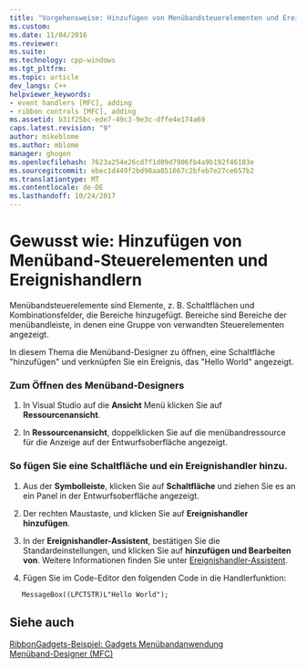 ```yaml
---
title: "Vorgehensweise: Hinzufügen von Menübandsteuerelementen und Ereignishandlern | Microsoft Docs"
ms.custom: 
ms.date: 11/04/2016
ms.reviewer: 
ms.suite: 
ms.technology: cpp-windows
ms.tgt_pltfrm: 
ms.topic: article
dev_langs: C++
helpviewer_keywords:
- event handlers [MFC], adding
- ribbon controls [MFC], adding
ms.assetid: b31f25bc-ede7-49c3-9e3c-dffe4e174a69
caps.latest.revision: "9"
author: mikeblome
ms.author: mblome
manager: ghogen
ms.openlocfilehash: 7623a254e26cd7f1d09d7906fb4a9b192f46183e
ms.sourcegitcommit: ebec1d449f2bd98aa851667c2bfeb7e27ce657b2
ms.translationtype: MT
ms.contentlocale: de-DE
ms.lasthandoff: 10/24/2017
---
```

# <a name="how-to-add-ribbon-controls-and-event-handlers"></a>Gewusst wie: Hinzufügen von Menüband-Steuerelementen und Ereignishandlern
Menübandsteuerelemente sind Elemente, z. B. Schaltflächen und Kombinationsfelder, die Bereiche hinzugefügt. Bereiche sind Bereiche der menübandleiste, in denen eine Gruppe von verwandten Steuerelementen angezeigt.  
  
 In diesem Thema die Menüband-Designer zu öffnen, eine Schaltfläche "hinzufügen" und verknüpfen Sie ein Ereignis, das "Hello World" angezeigt.  
  
### <a name="to-open-the-ribbon-designer"></a>Zum Öffnen des Menüband-Designers  
  
1.  In Visual Studio auf die **Ansicht** Menü klicken Sie auf **Ressourcenansicht**.  
  
2.  In **Ressourcenansicht**, doppelklicken Sie auf die menübandressource für die Anzeige auf der Entwurfsoberfläche angezeigt.  
  
### <a name="to-add-a-button-and-an-event-handler"></a>So fügen Sie eine Schaltfläche und ein Ereignishandler hinzu.  
  
1.  Aus der **Symbolleiste**, klicken Sie auf **Schaltfläche** und ziehen Sie es an ein Panel in der Entwurfsoberfläche angezeigt.  
  
2.  Der rechten Maustaste, und klicken Sie auf **Ereignishandler hinzufügen**.  
  
3.  In der **Ereignishandler-Assistent**, bestätigen Sie die Standardeinstellungen, und klicken Sie auf **hinzufügen und Bearbeiten von**. Weitere Informationen finden Sie unter [Ereignishandler-Assistent](../ide/event-handler-wizard.md).  
  
4.  Fügen Sie im Code-Editor den folgenden Code in die Handlerfunktion:  
  
 ```  
    MessageBox((LPCTSTR)L"Hello World");

 ```  
  
## <a name="see-also"></a>Siehe auch  
 [RibbonGadgets-Beispiel: Gadgets Menübandanwendung](../visual-cpp-samples.md)   
 [Menüband-Designer (MFC)](../mfc/ribbon-designer-mfc.md)

